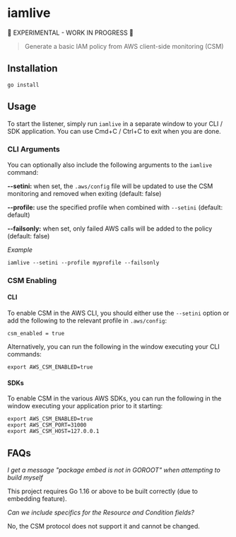 # iamlive

:construction: EXPERIMENTAL - WORK IN PROGRESS :construction:

> Generate a basic IAM policy from AWS client-side monitoring (CSM)

## Installation

```
go install
```

## Usage

To start the listener, simply run `iamlive` in a separate window to your CLI / SDK application. You can use Cmd+C / Ctrl+C to exit when you are done.

### CLI Arguments

You can optionally also include the following arguments to the `iamlive` command:

**--setini:** when set, the `.aws/config` file will be updated to use the CSM monitoring and removed when exiting (default: false)

**--profile:** use the specified profile when combined with `--setini` (default: default)

**--failsonly:** when set, only failed AWS calls will be added to the policy (default: false)

_Example_

```
iamlive --setini --profile myprofile --failsonly
```

### CSM Enabling

#### CLI

To enable CSM in the AWS CLI, you should either use the `--setini` option or add the following to the relevant profile in `.aws/config`:

```
csm_enabled = true
```

Alternatively, you can run the following in the window executing your CLI commands:

```
export AWS_CSM_ENABLED=true
```

#### SDKs

To enable CSM in the various AWS SDKs, you can run the following in the window executing your application prior to it starting:

```
export AWS_CSM_ENABLED=true
export AWS_CSM_PORT=31000
export AWS_CSM_HOST=127.0.0.1
```

## FAQs

_I get a message "package embed is not in GOROOT" when attempting to build myself_

This project requires Go 1.16 or above to be built correctly (due to embedding feature).

_Can we include specifics for the Resource and Condition fields?_

No, the CSM protocol does not support it and cannot be changed.
